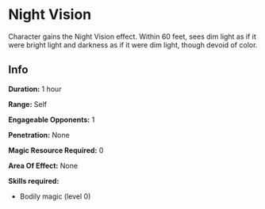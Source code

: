 # Night Vision

Character gains the Night Vision effect. Within 60 feet, sees dim light as if it were bright light and darkness as if it were dim light, though devoid of color.

## Info

**Duration:** 1 hour

**Range:** Self

**Engageable Opponents:** 1

**Penetration:** None

**Magic Resource Required:** 0

**Area Of Effect:** None

**Skills required:**

- Bodily magic (level 0)
